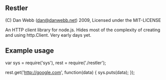 Restler
-------

(C) Dan Webb (dan@danwebb.net) 2009, Licensed under the MIT-LICENSE

An HTTP client library for node.js.  Hides most of the complexity of creating and using http.Client. Very early days yet.

Example usage
-------------

  var sys = require('sys'),
      rest = require('./restler');

  rest.get('http://google.com', function(data) {
    sys.puts(data);
  });
